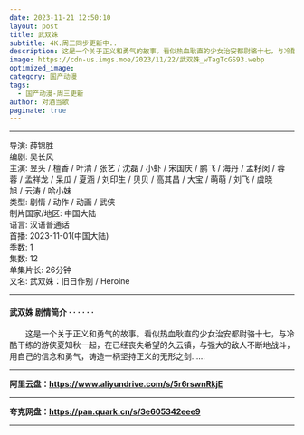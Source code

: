 ```yaml
---
date: 2023-11-21 12:50:10
layout: post
title: 武双姝
subtitle: 4K.周三同步更新中..
description: 这是一个关于正义和勇气的故事。看似热血耿直的少女治安都尉骆十七，与冷酷干练的游侠夏知秋一起，在已经丧失希望的久云镇，与强大的敌人不断地战斗，用自己的信念和勇气，铸造一柄坚持正义的无形之剑...
image: https://cdn-us.imgs.moe/2023/11/22/武双姝_wTagTcGS93.webp
optimized_image: 
category: 国产动漫
tags:
  - 国产动漫-周三更新
author: 对酒当歌
paginate: true
---
```


---

导演: 薛锦胜  
编剧: 吴长风  
主演: 昱头 / 檀香 / 叶清 / 张艺 / 沈磊 / 小虾 / 宋国庆 / 鹏飞 / 海丹 / 孟籽闵 / 蓉蓉 / 孟祥龙 / 呆瓜 / 夏涵 / 刘印生 / 贝贝 / 高其昌 / 大宝 / 萌萌 / 刘飞 / 虞晓旭 / 云涛 / 哈小妹  
类型: 剧情 / 动作 / 动画 / 武侠  
制片国家/地区: 中国大陆  
语言: 汉语普通话  
首播: 2023-11-01(中国大陆)  
季数: 1  
集数: 12  
单集片长: 26分钟  
又名: 武双姝：旧日作别 / Heroine  

---

#### 武双姝 剧情简介 · · · · · ·

　　这是一个关于正义和勇气的故事。看似热血耿直的少女治安都尉骆十七，与冷酷干练的游侠夏知秋一起，在已经丧失希望的久云镇，与强大的敌人不断地战斗，用自己的信念和勇气，铸造一柄坚持正义的无形之剑……

---

**阿里云盘：<https://www.aliyundrive.com/s/5r6rswnRkjE>**

---

**夸克网盘：<https://pan.quark.cn/s/3e605342eee9>**

---
